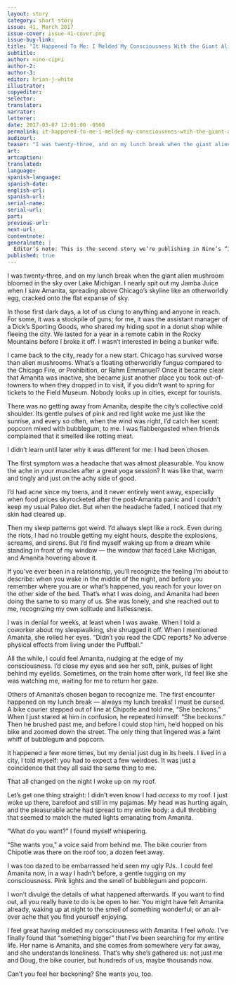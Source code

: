 ```yaml
---
layout: story
category: short story
issue: 41, March 2017
issue-cover: issue-41-cover.png
issue-buy-link:
title: "It Happened To Me: I Melded My Consciousness With the Giant Alien Mushroom Floating Above Chicago"
subtitle:
author: nino-cipri
author-2:
author-3:
editor: brian-j-white
illustrator:
copyeditor:
selector:
translator:
narrator:
letterer:
date: 2017-03-07 12:01:00 -0500
permalink: it-happened-to-me-i-melded-my-consciousness-wtih-the-giant-alien-mushroom-floating-above-chicago
audiourl:
teaser: "I was twenty-three, and on my lunch break when the giant alien mushroom bloomed in the sky over Lake Michigan."
art:
artcaption:
translated:
language:
spanish-language:
spanish-date:
english-url:
spanish-url:
serial-name:
serial-url:
part:
previous-url:
next-url:
contentnote:
generalnote: |
  Editor’s note: This is the second story we’re publishing in Nino’s “It Happened To Me” series. You can read [the first one here](/issue39/chapter/it-happened-to-me-my-doppleganger-stole-my-credit-card-info-and-then-my-life/).
published: true
---
```


I was twenty-three, and on my lunch break when the giant alien mushroom bloomed in the sky over Lake Michigan. I nearly spit out my Jamba Juice when I saw Amanita, spreading above Chicago’s skyline like an otherworldly egg, cracked onto the flat expanse of sky.

In those first dark days, a lot of us clung to anything and anyone in reach. For some, it was a stockpile of guns; for me, it was the assistant manager of a Dick’s Sporting Goods, who shared my hiding spot in a donut shop while fleeing the city. We lasted for a year in a remote cabin in the Rocky Mountains before I broke it off. I wasn’t interested in being a bunker wife.

I came back to the city, ready for a new start. Chicago has survived worse than alien mushrooms. What’s a floating otherworldly fungus compared to the Chicago Fire, or Prohibition, or Rahm Emmanuel? Once it became clear that Amanita was inactive, she became just another place you took out-of-towners to when they dropped in to visit, if you didn’t want to spring for tickets to the Field Museum. Nobody looks up in cities, except for tourists.

There was no getting away from Amanita, despite the city’s collective cold shoulder. Its gentle pulses of pink and red light woke me just like the sunrise, and every so often, when the wind was right, I’d catch her scent: popcorn mixed with bubblegum, to me. I was flabbergasted when friends complained that it smelled like rotting meat.

I didn’t learn until later why it was different for me: I had been chosen.

The first symptom was a headache that was almost pleasurable. You know the ache in your muscles after a great yoga session? It was like that, warm and tingly and just on the achy side of good.

I’d had acne since my teens, and it never entirely went away, especially when food prices skyrocketed after the post-Amanita panic and I couldn’t keep my usual Paleo diet. But when the headache faded, I noticed that my skin had cleared up.

Then my sleep patterns got weird. I’d always slept like a rock. Even during the riots, I had no trouble getting my eight hours, despite the explosions, screams, and sirens. But I’d find myself waking up from a dream while standing in front of my window — the window that faced Lake Michigan, and Amanita hovering above it.

If you’ve ever been in a relationship, you’ll recognize the feeling I’m about to describe: when you wake in the middle of the night, and before you remember where you are or what’s happened, you reach for your lover on the other side of the bed. That’s what I was doing, and Amanita had been doing the same to so many of us. She was lonely, and she reached out to me, recognizing my own solitude and listlessness.

I was in denial for weeks, at least when I was awake. When I told a coworker about my sleepwalking, she shrugged it off. When I mentioned Amanita, she rolled her eyes. “Didn’t you read the CDC reports? No adverse physical effects from living under the Puffball.”

All the while, I could feel Amanita, nudging at the edge of my consciousness. I’d close my eyes and see her soft, pink, pulses of light behind my eyelids. Sometimes, on the train home after work, I’d feel like she was watching me, waiting for me to return her gaze.

Others of Amanita’s chosen began to recognize me. The first encounter happened on my lunch break — always my lunch breaks! I must be cursed. A bike courier stepped out of line at Chipotle and told me, “She beckons.” When I just stared at him in confusion, he repeated himself: “She beckons.” Then he brushed past me, and before I could stop him, he’d hopped on his bike and zoomed down the street. The only thing that lingered was a faint whiff of bubblegum and popcorn.

It happened a few more times, but my denial just dug in its heels. I lived in a city, I told myself: you had to expect a few weirdoes. It was just a coincidence that they all said the same thing to me.

That all changed on the night I woke up on my roof.

Let’s get one thing straight: I didn’t even know I had *access* to my roof. I just woke up there, barefoot and still in my pajamas. My head was hurting again, and the pleasurable ache had spread to my entire body: a dull throbbing that seemed to match the muted lights emanating from Amanita.

“What do you want?” I found myself whispering.

“She wants you,” a voice said from behind me. The bike courier from Chipotle was there on the roof too, a dozen feet away.

I was too dazed to be embarrassed he’d seen my ugly PJs.. I could feel Amanita now, in a way I hadn’t before, a gentle tugging on my consciousness. Pink lights and the smell of bubblegum and popcorn.

I won’t divulge the details of what happened afterwards. If you want to find out, all you really have to do is be open to her. You might have felt Amanita already, waking up at night to the smell of something wonderful; or an all-over ache that you find yourself enjoying.

I feel great having melded my consciousness with Amanita. I feel *whole.* I’ve finally found that “something bigger” that I’ve been searching for my entire life. Her name is Amanita, and she comes from somewhere very far away, and she understands loneliness. That’s why she’s gathered us: not just me and Doug, the bike courier, but hundreds of us, maybe thousands now.

Can’t you feel her beckoning? She wants you, too.
